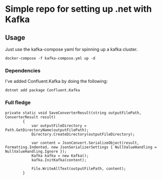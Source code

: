 # Simple repo for setting up .net with Kafka


## Usage
Just use the kafka-compose yaml for spinning up a kafka cluster.

```
docker-compose -f kafka-compose.yml up -d
```


### Dependencies
I've added Confluent.Kafka by doing the following:
``` 
dotnet add package Confluent.Kafka
```


### Full fledge

```
private static void SaveConverterResult(string outputFilePath, ConverterResult result)
        {
            var outputFileDirectory = Path.GetDirectoryName(outputFilePath);
            Directory.CreateDirectory(outputFileDirectory);

            var content = JsonConvert.SerializeObject(result, Formatting.Indented, new JsonSerializerSettings { NullValueHandling = NullValueHandling.Ignore });
            Kafka kafka = new Kafka();
            kafka.InitKafka(content);

            File.WriteAllText(outputFilePath, content);
        }
```